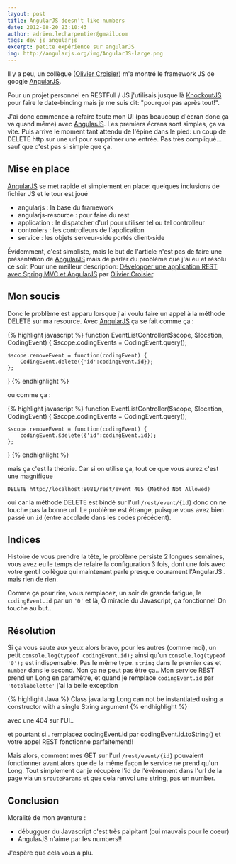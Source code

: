 ```yaml
---
layout: post
title: AngularJS doesn't like numbers
date: 2012-08-20 23:10:43
author: adrien.lecharpentier@gmail.com
tags: dev js angularjs
excerpt: petite expérience sur angularJS
img: http://angularjs.org/img/AngularJS-large.png
---
```


Il y a peu, un collègue ([Olivier Croisier])
m'a montré le framework JS de google [AngularJS].

Pour un projet personnel en RESTFull / JS j'utilisais jusque là [KnockoutJS](http://knockoutjs.com/)
pour faire le date-binding mais je me suis dit: "pourquoi pas après tout!".

J'ai donc commencé à refaire toute mon UI (pas beaucoup d'écran donc ça va
quand même) avec [AngularJS]. Les premiers écrans sont simples, ça va vite.
Puis arrive le moment tant attendu de l'épine dans le pied: un coup de
DELETE http sur une url pour supprimer une entrée. Pas très compliqué... sauf
que c'est pas si simple que ça.

## Mise en place
[AngularJS] se met rapide et simplement en place: quelques inclusions de
fichier JS et le tour est joué

 - angularjs : la base du framework
 - angularjs-resource : pour faire du rest
 - application : le dispatcher d'url pour utiliser tel ou tel controlleur
 - controlers : les controlleurs de l'application
 - service : les objets serveur-side portés client-side

Évidemment, c'est simpliste, mais le but de l'article n'est pas de faire une
présentation de [AngularJS] mais de parler du problème que j'ai eu et résolu
ce soir. Pour une meilleur description: [Développer une application REST avec
Spring MVC et AngularJS](http://thecodersbreakfast.net/index.php?post/2012/07/30/D%C3%A9velopper-une-application-REST-avec-Spring-MVC-Angular.js)
par [Olivier Croisier].

## Mon soucis
Donc le problème est apparu lorsque j'ai voulu faire un appel à la méthode
DELETE sur ma resource. Avec [AngularJS] ça se fait comme ça :

{% highlight javascript %}
function EventListController($scope, $location, CodingEvent) {
    $scope.codingEvents = CodingEvent.query();

    $scope.removeEvent = function(codingEvent) {
        CodingEvent.delete({'id':codingEvent.id});
    };
}
{% endhighlight %}

ou comme ça :

{% highlight javascript %}
function EventListController($scope, $location, CodingEvent) {
    $scope.codingEvents = CodingEvent.query();

    $scope.removeEvent = function(codingEvent) {
        codingEvent.$delete({'id':codingEvent.id});
    };
}
{% endhighlight %}

mais ça c'est la théorie. Car si on utilise ça, tout ce que vous aurez c'est
une magnifique

    DELETE http://localhost:8081/rest/event 405 (Method Not Allowed)

oui car la méthode DELETE est bindé sur l'url `/rest/event/{id}` donc on ne
touche pas la bonne url. Le problème est étrange, puisque vous avez bien
passé un `id` (entre accolade dans les codes précédent).

## Indices
Histoire de vous prendre la tête, le problème persiste 2 longues semaines,
vous avez eu le temps de refaire la configuration 3 fois, dont une fois avec
votre gentil collègue qui maintenant parle presque courament l'AngularJS.. mais
rien de rien.

Comme ça pour rire, vous remplacez, un soir de grande fatigue, le `codingEvent.id`
par un `'0'` et là, Ô miracle du Javascript, ça fonctionne! On touche au but..

## Résolution
Si ça vous saute aux yeux alors bravo, pour les autres (comme moi), un petit
`console.log(typeof codingEvent.id);` ainsi qu'un `console.log(typeof '0');`
est indispensable. Pas le même type. `string` dans le premier cas et `number`
dans le second. Non ça ne peut pas être ça.. Mon service REST prend un Long
en paramètre, et quand je remplace `codingEvent.id` par `'totolabelette'`
j'ai la belle exception

{% highlight Java %}
Class java.lang.Long can not be instantiated using a constructor with a single String argument
{% endhighlight %}

avec une 404 sur l'UI..

et pourtant si.. remplacez codingEvent.id par codingEvent.id.toString() et
votre appel REST fonctionne parfaitement!!

Mais alors, comment mes GET sur l'url `/rest/event/{id}` pouvaient fonctionner
avant alors que de la même façon le service ne prend qu'un Long. Tout
simplement car je récupère l'id de l'évènement dans l'url de la page via un
`$routeParams` et que cela renvoi une string, pas un number.

## Conclusion
Moralité de mon aventure :

 - débugguer du Javascript c'est très palpitant (oui mauvais pour le coeur)
 - AngularJS n'aime par les numbers!!

J'espère que cela vous a plu.

[Olivier Croisier]: http://twitter.com/OlivierCroisier
[AngularJS]: http://www.angularjs.org/
